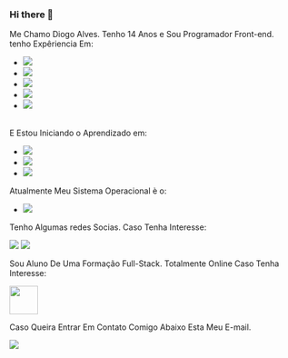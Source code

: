 ### Hi there 👋

Me Chamo Diogo Alves. Tenho 14 Anos e Sou Programador Front-end. tenho Expêriencia Em:

 - <img src="https://img.shields.io/badge/HTML5-E34F26?style=for-the-badge&logo=html5&logoColor=white">
 - <img src="https://img.shields.io/badge/CSS3-1572B6?style=for-the-badge&logo=css3&logoColor=white">
 - <img src="https://img.shields.io/badge/GIT-E44C30?style=for-the-badge&logo=git&logoColor=white">
 - <img src="https://img.shields.io/badge/GitHub-100000?style=for-the-badge&logo=github&logoColor=white">
  - <img src="https://img.shields.io/badge/JavaScript-F7DF1E?style=for-the-badge&logo=javascript&logoColor=black">
 <br> 
 E Estou Iniciando o Aprendizado em:
 
 - <img src="https://img.shields.io/badge/Node.js-43853D?style=for-the-badge&logo=node.js&logoColor=white">
 - <img src="https://img.shields.io/badge/React-20232A?style=for-the-badge&logo=react&logoColor=61DAFB">
 - <img src="https://img.shields.io/badge/Microsoft_Excel-217346?style=for-the-badge&logo=microsoft-excel&logoColor=white">

 Atualmente Meu Sistema Operacional è o:

- <img src="https://img.shields.io/badge/Windows-0078D6?style=for-the-badge&logo=windows&logoColor=white">

Tenho Algumas redes Socias. Caso Tenha Interesse:

<a href="https://www.facebook.com/profile.php?id=100031280310090"><img src="https://img.shields.io/badge/Facebook-1877F2?style=for-the-badge&logo=facebook&logoColor=white"></a>
 <a href="https://www.instagram.com/diogoalveessz/?next=%2F"><img src="https://img.shields.io/badge/Instagram-E4405F?style=for-the-badge&logo=instagram&logoColor=white"> </a>

Sou Aluno De Uma Formação Full-Stack. Totalmente Online Caso Tenha Interesse:

<a href="https://rodolfomori.com.br/devclub-n1/"><img src="https://media.licdn.com/dms/image/D4D0BAQGs0Jd8tULJZw/company-logo_200_200/0/1659810942474/dev_club_devs_logo?e=2147483647&v=beta&t=XCpZ9XZyOCsTxcUrqMIHKXHsTOL1_14IgXm43w6OJ3Y" height="50px"></a>



Caso Queira Entrar Em Contato Comigo Abaixo Esta Meu E-mail.


<a href="diogoalvesdev@gmail.com"><img src="https://img.shields.io/badge/Gmail-D14836?style=for-the-badge&logo=gmail&logoColor=white"> </a>





